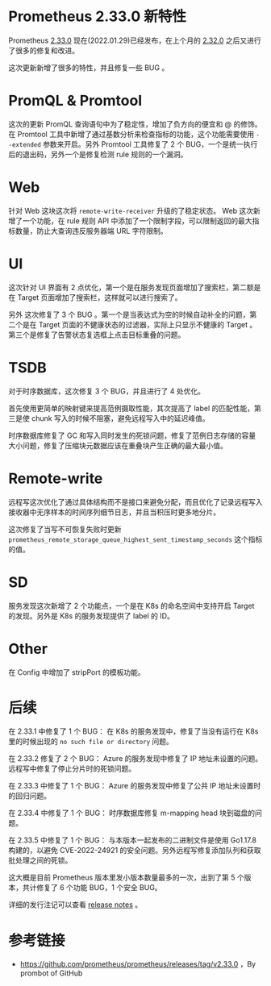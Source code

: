 # Prometheus 2.33.0 新特性


Prometheus [2.33.0](https://github.com/prometheus/prometheus/releases/tag/v2.33.0) 现在(2022.01.29)已经发布，在上个月的 [2.32.0](http://erdong.site/Prometheus/New-Features/New-Features-in-Prometheus-2-32-0.html) 之后又进行了很多的修复和改进。

这次更新新增了很多的特性，并且修复一些 BUG 。


# PromQL & Promtool

这次的更新 PromQL 查询语句中为了稳定性，增加了负方向的便宜和 @ 的修饰。在 Promtool 工具中新增了通过基数分析来检查指标的功能，这个功能需要使用 `--extended` 参数来开启。另外 Promtool 工具修复了 2 个 BUG，一个是统一执行后的退出码，另外一个是修复检测 rule 规则的一个漏洞。

# Web

针对 Web 这块这次将 `remote-write-receiver` 升级的了稳定状态。
Web 这次新增了一个功能，在 rule 规则 API 中添加了一个限制字段，可以限制返回的最大指标数量，防止大查询违反服务器端 URL 字符限制。

# UI
这次针对 UI 界面有 2 点优化，第一个是在服务发现页面增加了搜索栏，第二额是在 Target 页面增加了搜索栏，这样就可以进行搜索了。

另外 这次修复了 3 个 BUG 。第一个是当表达式为空的时候自动补全的问题，第二个是在 Target 页面的不健康状态的过滤器，实际上只显示不健康的 Target 。第三个是修复了告警状态复选框上点击目标重叠的问题。

# TSDB
对于时序数据库，这次修复 3 个 BUG，并且进行了 4 处优化。

首先使用更简单的映射键来提高范例摄取性能，其次提高了 label 的匹配性能，第三是使 chunk 写入的时候不阻塞，避免远程写入中的延迟峰值。

时序数据库修复了 GC 和写入同时发生的死锁问题，修复了范例日志存储的容量大小问题，修复了压缩块元数据应该在重叠块产生正确的最大最小值。

# Remote-write

远程写这次优化了通过具体结构而不是接口来避免分配，而且优化了记录远程写入接收器中无序样本的时间序列细节日志，并且当积压时更多地分片。

这次修复了当写不可恢复失败时更新`prometheus_remote_storage_queue_highest_sent_timestamp_seconds` 这个指标的值。

# SD  

服务发现这次新增了 2 个功能点，一个是在 K8s 的命名空间中支持开启 Target 的发现。另外是 K8s 的服务发现提供了 label 的 ID。

# Other

在 Config 中增加了 stripPort 的模板功能。

# 后续

在 2.33.1 中修复了 1 个 BUG：
在 K8s 的服务发现中，修复了当没有运行在 K8s 里的时候出现的 `no such file or directory` 问题。

在 2.33.2 修复了 2 个 BUG：
Azure 的服务发现中修复了 IP 地址未设置的问题。
远程写中修复了停止分片时的死锁问题。

在 2.33.3 中修复了 1 个 BUG：
Azure 的服务发现中修复了公共 IP 地址未设置时的回归问题。

在 2.33.4 中修复了 1 个 BUG：
时序数据库修复 m-mapping head 块到磁盘的问题。

在 2.33.5 中修复了 1 个 BUG：
与本版本一起发布的二进制文件是使用 Go1.17.8 构建的，以避免 CVE-2022-24921 的安全问题。另外远程写修复添加队列和获取批处理之间的死锁。

这大概是目前 Prometheus 版本里发小版本数量最多的一次，出到了第 5 个版本，共计修复了 6 个功能 BUG，1 个安全 BUG。

详细的发行注记可以查看 [release notes](https://github.com/prometheus/prometheus/releases/tag/v2.33.0) 。





# 参考链接

* https://github.com/prometheus/prometheus/releases/tag/v2.33.0 ，By prombot of GitHub